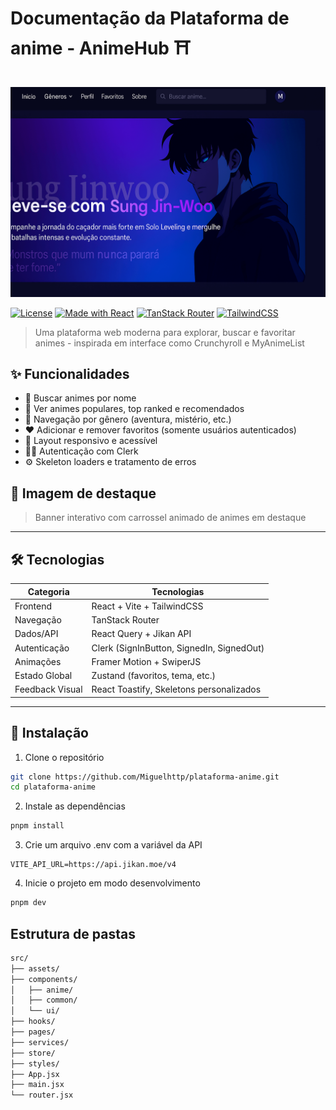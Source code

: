 # Documentação da Plataforma de anime - AnimeHub ⛩️

<div align="center">
  <br />
    <img src="public/readme/banner.png" alt="Banner do Projeto" />
  <br />
</div>

[![License](https://img.shields.io/github/license/Miguelhttp/animehub)](./LICENSE)
[![Made with React](https://img.shields.io/badge/Made%20with-React-61DAFB?logo=react&logoColor=000)](https://react.dev)
[![TanStack Router](https://img.shields.io/badge/Router-TanStack-FF6A00?logo=react-router)](https://tanstack.com/router)
[![TailwindCSS](https://img.shields.io/badge/Style-TailwindCSS-38B2AC?logo=tailwindcss)](https://tailwindcss.com)

> Uma plataforma web moderna para explorar, buscar e favoritar animes - inspirada em interface como Crunchyroll e MyAnimeList

## ✨ Funcionalidades

- 🔎 Buscar animes por nome
- 🌟 Ver animes populares, top ranked e recomendados
- 🧭 Navegação por gênero (aventura, mistério, etc.)
- ❤️ Adicionar e remover favoritos (somente usuários autenticados)
- 📱 Layout responsivo e acessível
- 🧑‍💼 Autenticação com Clerk
- ⚙️ Skeleton loaders e tratamento de erros

## 📸 Imagem de destaque

> Banner interativo com carrossel animado de animes em destaque

---

## 🛠️ Tecnologias

| Categoria       | Tecnologias                               |
| --------------- | ----------------------------------------- |
| Frontend        | React + Vite + TailwindCSS                |
| Navegação       | TanStack Router                           |
| Dados/API       | React Query + Jikan API                   |
| Autenticação    | Clerk (SignInButton, SignedIn, SignedOut) |
| Animações       | Framer Motion + SwiperJS                  |
| Estado Global   | Zustand (favoritos, tema, etc.)           |
| Feedback Visual | React Toastify, Skeletons personalizados  |

---

## 🚀 Instalação

1. Clone o repositório

```bash
git clone https://github.com/Miguelhttp/plataforma-anime.git
cd plataforma-anime
```

2. Instale as dependências

```bash
pnpm install
```

3. Crie um arquivo .env com a variável da API

```env
VITE_API_URL=https://api.jikan.moe/v4
```

4. Inicie o projeto em modo desenvolvimento

```bash
pnpm dev
```

## Estrutura de pastas

````bash
src/
├── assets/
├── components/
│   ├── anime/
│   ├── common/
│   └── ui/
├── hooks/
├── pages/
├── services/
├── store/
├── styles/
├── App.jsx
├── main.jsx
└── router.jsx
````
